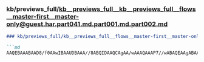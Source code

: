 ### kb/previews_full/kb__previews_full__kb__previews_full__flows__master-first__master-only@guest.har.part041.md.part001.md.part002.md

```md
### kb/previews_full/kb__previews_full__flows__master-first__master-only@guest.har.part041.md.part001.md (part 002)

```md
AAQEBAAABAAD8/f0AAwIBAAUDBAAA//8ABQIDAAQCAgAA/wAAAQAAAP7//wABAQEAAgABAAICAQAAAAEA/gD+AAAAAQAA
```

```

```
